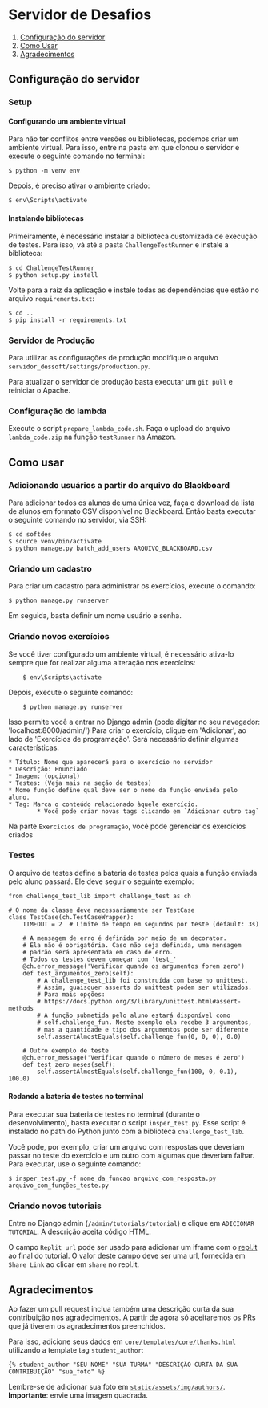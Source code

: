 # Servidor de Desafios

1. [Configuração do servidor](#configuração-do-servidor)
2. [Como Usar](#como-usar)
3. [Agradecimentos](#agradecimentos)

## Configuração do servidor

### Setup

#### Configurando um ambiente virtual

Para não ter conflitos entre versões ou bibliotecas, podemos criar um ambiente virtual. Para isso, entre na pasta em que clonou o servidor e execute o seguinte comando no terminal:

    $ python -m venv env
    
Depois, é preciso ativar o ambiente criado:

    $ env\Scripts\activate
    
#### Instalando bibliotecas

Primeiramente, é necessário instalar a biblioteca customizada de execução de testes.
Para isso, vá até a pasta `ChallengeTestRunner` e instale a biblioteca:

    $ cd ChallengeTestRunner
    $ python setup.py install

Volte para a raíz da aplicação e instale todas as dependências que estão no arquivo `requirements.txt`:

    $ cd ..
    $ pip install -r requirements.txt

### Servidor de Produção

Para utilizar as configurações de produção modifique o arquivo `servidor_dessoft/settings/production.py`.

Para atualizar o servidor de produção basta executar um `git pull` e reiniciar o
Apache.

### Configuração do lambda

Execute o script `prepare_lambda_code.sh`. Faça o upload do arquivo
`lambda_code.zip` na função `testRunner` na Amazon.

## Como usar

### Adicionando usuários a partir do arquivo do Blackboard

Para adicionar todos os alunos de uma única vez, faça o download da lista de
alunos em formato CSV disponível no Blackboard. Então basta executar o seguinte
comando no servidor, via SSH:

    $ cd softdes
    $ source venv/bin/activate
    $ python manage.py batch_add_users ARQUIVO_BLACKBOARD.csv

### Criando um cadastro
Para criar um cadastro para administrar os exercícios, execute o comando:

    $ python manage.py runserver
    
 Em seguida, basta definir um nome usuário e senha.

### Criando novos exercícios

Se você tiver configurado um ambiente virtual, é necessário ativa-lo sempre que for realizar alguma alteração nos exercícios:

        $ env\Scripts\activate

Depois, execute o seguinte comando:

        $ python manage.py runserver
               
Isso permite você a entrar no Django admin (pode digitar no seu navegador: 'localhost:8000/admin/')
Para criar o exercício, clique em 'Adicionar', ao lado de 'Exercícios de programação'. Será necessário definir algumas características:


    * Título: Nome que aparecerá para o exercício no servidor
    * Descrição: Enunciado
    * Imagem: (opcional)
    * Testes: (Veja mais na seção de testes)
    * Nome função define qual deve ser o nome da função enviada pelo aluno.
    * Tag: Marca o conteúdo relacionado àquele exercício.
            * Você pode criar novas tags clicando em `Adicionar outro tag`

Na parte `Exercícios de programação`, você pode gerenciar os exercícios criados

### Testes

O arquivo de testes define a bateria de testes pelos quais a função enviada pelo
aluno passará. Ele deve seguir o seguinte exemplo:

    from challenge_test_lib import challenge_test as ch

    # O nome da classe deve necessariamente ser TestCase
    class TestCase(ch.TestCaseWrapper):
        TIMEOUT = 2  # Limite de tempo em segundos por teste (default: 3s)

        # A mensagem de erro é definida por meio de um decorator.
        # Ela não é obrigatória. Caso não seja definida, uma mensagem
        # padrão será apresentada em caso de erro.
        # Todos os testes devem começar com 'test_'
        @ch.error_message('Verificar quando os argumentos forem zero')
        def test_argumentos_zero(self):
            # A challenge_test_lib foi construída com base no unittest.
            # Assim, quaisquer asserts do unittest podem ser utilizados.
            # Para mais opções:
            # https://docs.python.org/3/library/unittest.html#assert-methods
            # A função submetida pelo aluno estará disponível como
            # self.challenge_fun. Neste exemplo ela recebe 3 argumentos,
            # mas a quantidade e tipo dos argumentos pode ser diferente
            self.assertAlmostEquals(self.challenge_fun(0, 0, 0), 0.0)

        # Outro exemplo de teste
        @ch.error_message('Verificar quando o número de meses é zero')
        def test_zero_meses(self):
            self.assertAlmostEquals(self.challenge_fun(100, 0, 0.1), 100.0)

#### Rodando a bateria de testes no terminal

Para executar sua bateria de testes no terminal (durante o desenvolvimento),
basta executar o script `insper_test.py`. Esse script é instalado no path do
Python junto com a biblioteca `challenge_test_lib`.

Você pode, por exemplo, criar um arquivo com respostas que deveriam passar no teste do exercício e um outro com algumas que deveriam falhar. Para executar, use o seguinte comando:

    $ insper_test.py -f nome_da_funcao arquivo_com_resposta.py arquivo_com_funções_teste.py 

### Criando novos tutoriais

Entre no Django admin (`/admin/tutorials/tutorial`) e clique
em `ADICIONAR TUTORIAL`. A descrição aceita código HTML.

O campo `Replit url` pode ser usado para adicionar um iframe com
o [repl.it](https://repl.it) ao final do tutorial. O valor deste campo
deve ser uma url, fornecida em `Share Link` ao clicar em `share` no repl.it.

## Agradecimentos

Ao fazer um pull request inclua também uma descrição curta da sua contribuição nos agradecimentos. A partir de agora só aceitaremos os PRs que já tiverem os agradecimentos preenchidos.

Para isso, adicione seus dados em [`core/templates/core/thanks.html`](core/templates/core/thanks.html) utilizando a template tag `student_author`:

    {% student_author "SEU NOME" "SUA TURMA" "DESCRIÇÃO CURTA DA SUA CONTRIBUIÇÃO" "sua_foto" %}

Lembre-se de adicionar sua foto em [`static/assets/img/authors/`](static/assets/img/authors/). **Importante**: envie uma imagem quadrada.
